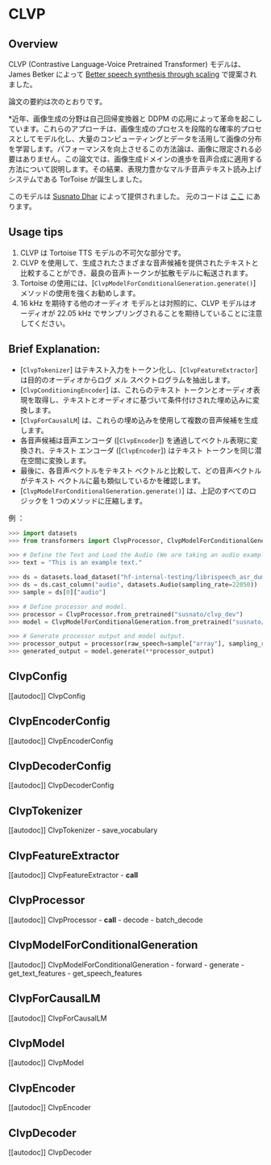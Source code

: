 <!--Copyright 2023 The HuggingFace Team. All rights reserved.

Licensed under the Apache License, Version 2.0 (the "License"); you may not use this file except in compliance with
the License. You may obtain a copy of the License at

http://www.apache.org/licenses/LICENSE-2.0

Unless required by applicable law or agreed to in writing, software distributed under the License is distributed on
an "AS IS" BASIS, WITHOUT WARRANTIES OR CONDITIONS OF ANY KIND, either express or implied. See the License for the
specific language governing permissions and limitations under the License.

⚠️ Note that this file is in Markdown but contain specific syntax for our doc-builder (similar to MDX) that may not be
rendered properly in your Markdown viewer.

-->

# CLVP

## Overview

CLVP (Contrastive Language-Voice Pretrained Transformer) モデルは、James Betker によって [Better speech synthesis through scaling](https://huggingface.co/papers/2305.07243) で提案されました。

論文の要約は次のとおりです。

*近年、画像生成の分野は自己回帰変換器と DDPM の応用によって革命を起こしています。これらのアプローチは、画像生成のプロセスを段階的な確率的プロセスとしてモデル化し、大量のコンピューティングとデータを活用して画像の分布を学習します。パフォーマンスを向上させるこの方法論は、画像に限定される必要はありません。この論文では、画像生成ドメインの進歩を音声合成に適用する方法について説明します。その結果、表現力豊かなマルチ音声テキスト読み上げシステムである TorToise が誕生しました。


このモデルは [Susnato Dhar](https://huggingface.co/susnato) によって提供されました。
元のコードは [ここ](https://github.com/neonbjb/tortoise-tts) にあります。

## Usage tips

1. CLVP は Tortoise TTS モデルの不可欠な部分です。
2. CLVP を使用して、生成されたさまざまな音声候補を提供されたテキストと比較することができ、最良の音声トークンが拡散モデルに転送されます。
3. Tortoise の使用には、[`ClvpModelForConditionalGeneration.generate()`] メソッドの使用を強くお勧めします。
4. 16 kHz を期待する他のオーディオ モデルとは対照的に、CLVP モデルはオーディオが 22.05 kHz でサンプリングされることを期待していることに注意してください。

## Brief Explanation:

- [`ClvpTokenizer`] はテキスト入力をトークン化し、[`ClvpFeatureExtractor`] は目的のオーディオからログ メル スペクトログラムを抽出します。
- [`ClvpConditioningEncoder`] は、これらのテキスト トークンとオーディオ表現を取得し、テキストとオーディオに基づいて条件付けされた埋め込みに変換します。
- [`ClvpForCausalLM`] は、これらの埋め込みを使用して複数の音声候補を生成します。
- 各音声候補は音声エンコーダ ([`ClvpEncoder`]) を通過してベクトル表現に変換され、テキスト エンコーダ ([`ClvpEncoder`]) はテキスト トークンを同じ潜在空間に変換します。
- 最後に、各音声ベクトルをテキスト ベクトルと比較して、どの音声ベクトルがテキスト ベクトルに最も類似しているかを確認します。
- [`ClvpModelForConditionalGeneration.generate()`] は、上記のすべてのロジックを 1 つのメソッドに圧縮します。

例 ：

```python
>>> import datasets
>>> from transformers import ClvpProcessor, ClvpModelForConditionalGeneration

>>> # Define the Text and Load the Audio (We are taking an audio example from HuggingFace Hub using `datasets` library).
>>> text = "This is an example text."

>>> ds = datasets.load_dataset("hf-internal-testing/librispeech_asr_dummy", "clean", split="validation")
>>> ds = ds.cast_column("audio", datasets.Audio(sampling_rate=22050))
>>> sample = ds[0]["audio"]

>>> # Define processor and model.
>>> processor = ClvpProcessor.from_pretrained("susnato/clvp_dev")
>>> model = ClvpModelForConditionalGeneration.from_pretrained("susnato/clvp_dev")

>>> # Generate processor output and model output.
>>> processor_output = processor(raw_speech=sample["array"], sampling_rate=sample["sampling_rate"], text=text, return_tensors="pt")
>>> generated_output = model.generate(**processor_output)
```


## ClvpConfig

[[autodoc]] ClvpConfig

## ClvpEncoderConfig

[[autodoc]] ClvpEncoderConfig

## ClvpDecoderConfig

[[autodoc]] ClvpDecoderConfig

## ClvpTokenizer

[[autodoc]] ClvpTokenizer
    - save_vocabulary

## ClvpFeatureExtractor

[[autodoc]] ClvpFeatureExtractor
    - __call__

## ClvpProcessor

[[autodoc]] ClvpProcessor
    - __call__
    - decode
    - batch_decode

## ClvpModelForConditionalGeneration

[[autodoc]] ClvpModelForConditionalGeneration
    - forward
    - generate
    - get_text_features
    - get_speech_features

## ClvpForCausalLM

[[autodoc]] ClvpForCausalLM

## ClvpModel

[[autodoc]] ClvpModel

## ClvpEncoder

[[autodoc]] ClvpEncoder

## ClvpDecoder

[[autodoc]] ClvpDecoder

